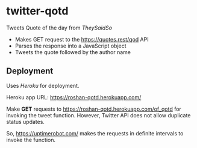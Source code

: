 # twitter-qotd
Tweets Quote of the day from *TheySaidSo*
* Makes GET request to the https://quotes.rest/qod API
* Parses the response into a JavaScript object
* Tweets the quote followed by the author name

## Deployment
Uses *Heroku* for deployment.

Heroku app URL: https://roshan-qotd.herokuapp.com/

Make **GET** requests to https://roshan-qotd.herokuapp.com/of_qotd for invoking the tweet function. 
However, Twitter API does not allow duplicate status updates.

So, https://uptimerobot.com/ makes the requests in definite intervals to invoke the function.


